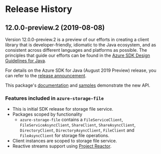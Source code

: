 # Release History

## 12.0.0-preview.2 (2019-08-08)
Version 12.0.0-preview.2 is a preview of our efforts in creating a client library that is developer-friendly, idiomatic to the Java ecosystem, and as consistent across different languages and platforms as possible. The principles that guide our efforts can be found in the [Azure SDK Design Guidelines for Java](https://azuresdkspecs.z5.web.core.windows.net/JavaSpec.html).

For details on the Azure SDK for Java (August 2019 Preview) release, you can refer to the [release announcement](https://aka.ms/azure-sdk-preview2-java).

This package's
[documentation](https://github.com/Azure/azure-sdk-for-java/blob/master/sdk/storage/azure-storage-file/README.md)
and
[samples](https://github.com/Azure/azure-sdk-for-java/tree/master/sdk/storage/azure-storage-file/src/samples/java/com/azure/file)
demonstrate the new API.

### Features included in `azure-storage-file`
- This is initial SDK release for storage file service.
- Packages scoped by functionality
    - `azure-storage-file` contains a `FileServiceClient`,  `FileServiceAsyncClient`, `ShareClient`, `ShareAsyncClient`, `DirectoryClient`, `DirectoryAsyncClient`, `FileClient` and `FileAsyncClient` for storage file operations. 
- Client instances are scoped to storage file service.
- Reactive streams support using [Project Reactor](https://projectreactor.io/).

  
